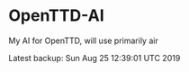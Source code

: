 # OpenTTD-AI
My AI for OpenTTD, will use primarily air

Latest backup: Sun Aug 25 12:39:01 UTC 2019
